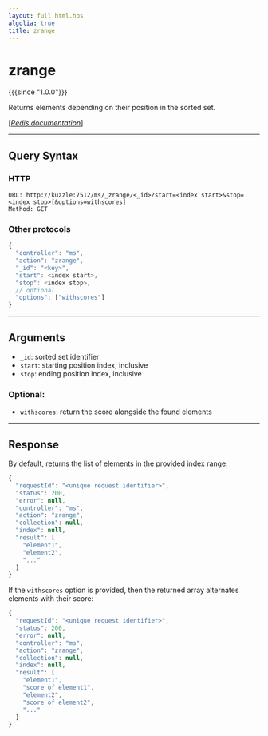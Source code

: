 ```yaml
---
layout: full.html.hbs
algolia: true
title: zrange
---
```


# zrange

{{{since "1.0.0"}}}

Returns elements depending on their position in the sorted set.

[[_Redis documentation_]](https://redis.io/commands/zrange)

---

## Query Syntax

### HTTP

```http
URL: http://kuzzle:7512/ms/_zrange/<_id>?start=<index start>&stop=<index stop>[&options=withscores]
Method: GET
```

### Other protocols

```js
{
  "controller": "ms",
  "action": "zrange",
  "_id": "<key>",
  "start": <index start>,
  "stop": <index stop>,
  // optional
  "options": ["withscores"]
}
```

---

## Arguments

* `_id`: sorted set identifier
* `start`: starting position index, inclusive
* `stop`: ending position index, inclusive

### Optional:

* `withscores`: return the score alongside the found elements

---

## Response

By default, returns the list of elements in the provided index range:

```javascript
{
  "requestId": "<unique request identifier>",
  "status": 200,
  "error": null,
  "controller": "ms",
  "action": "zrange",
  "collection": null,
  "index": null,
  "result": [
    "element1",
    "element2",
    "..."
  ]
}
```

If the `withscores` option is provided, then the returned array alternates elements with their score:

```javascript
{
  "requestId": "<unique request identifier>",
  "status": 200,
  "error": null,
  "controller": "ms",
  "action": "zrange",
  "collection": null,
  "index": null,
  "result": [
    "element1",
    "score of element1",
    "element2",
    "score of element2",
    "..."
  ]
}
```
